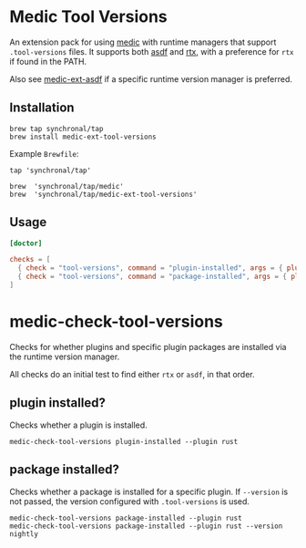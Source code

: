 # Medic Tool Versions

An extension pack for using [medic](https://github.com/synchronal/medic-rs)
with runtime managers that support `.tool-versions` files. It supports both
[asdf](https://asdf-vm.com) and [rtx](http://rtx.pub/), with a preference
for `rtx` if found in the PATH.

Also see [medic-ext-asdf](https://github.com/synchronal/medic-ext-asdf)
if a specific runtime version manager is preferred.

## Installation

```shell
brew tap synchronal/tap
brew install medic-ext-tool-versions
```

Example `Brewfile`:

```shell
tap 'synchronal/tap'

brew  'synchronal/tap/medic'
brew  'synchronal/tap/medic-ext-tool-versions'
```

## Usage

```toml
[doctor]

checks = [
  { check = "tool-versions", command = "plugin-installed", args = { plugin = "rust" } },
  { check = "tool-versions", command = "package-installed", args = { plugin = "rust" } },
]
```


# medic-check-tool-versions

Checks for whether plugins and specific plugin packages are installed
via the runtime version manager.

All checks do an initial test to find either `rtx` or `asdf`, in that order.


## plugin installed?

Checks whether a plugin is installed.

```shell
medic-check-tool-versions plugin-installed --plugin rust
```


## package installed?

Checks whether a package is installed for a specific plugin. If
`--version` is not passed, the version configured with `.tool-versions`
is used.

```shell
medic-check-tool-versions package-installed --plugin rust
medic-check-tool-versions package-installed --plugin rust --version nightly
```
